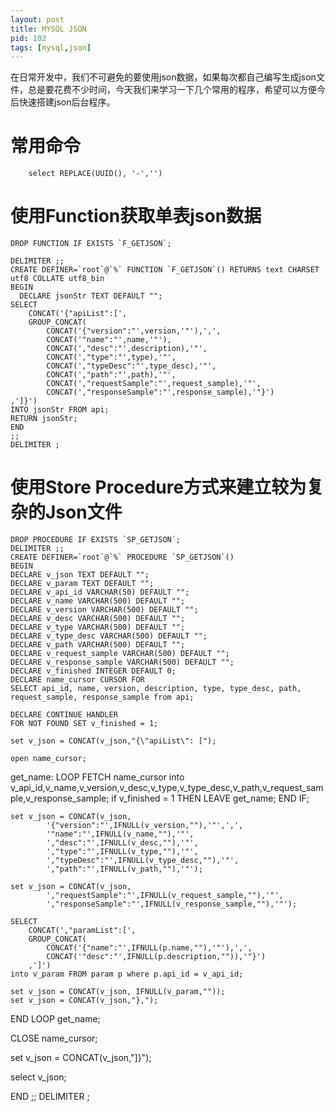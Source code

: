 ```yaml
---
layout: post
title: MYSQL JSON
pid: 102
tags: [mysql,json]
---
```


在日常开发中，我们不可避免的要使用json数据，如果每次都自己编写生成json文件，总是要花费不少时间，今天我们来学习一下几个常用的程序，希望可以方便今后快速搭建json后台程序。

# 常用命令

        select REPLACE(UUID(), '-','')


# 使用Function获取单表json数据
	
	DROP FUNCTION IF EXISTS `F_GETJSON`;
	
	DELIMITER ;;
	CREATE DEFINER=`root`@`%` FUNCTION `F_GETJSON`() RETURNS text CHARSET utf8 COLLATE utf8_bin
	BEGIN
	  DECLARE jsonStr TEXT DEFAULT "";
	SELECT
		CONCAT('{"apiList":[',
		GROUP_CONCAT(
			CONCAT('{"version":"',version,'"'),',',
			CONCAT('"name":"',name,'"'),
			CONCAT(',"desc":"',description),'"',
			CONCAT(',"type":"',type),'"',
			CONCAT(',"typeDesc":"',type_desc),'"',
			CONCAT(',"path":"',path),'"',
			CONCAT(',"requestSample":"',request_sample),'"',
			CONCAT(',"responseSample":"',response_sample),'"}')
	,']}')
	INTO jsonStr FROM api;
	RETURN jsonStr;
	END
	;;
	DELIMITER ;


# 使用Store Procedure方式来建立较为复杂的Json文件


	DROP PROCEDURE IF EXISTS `SP_GETJSON`;
	DELIMITER ;;
	CREATE DEFINER=`root`@`%` PROCEDURE `SP_GETJSON`()
	BEGIN
	DECLARE v_json TEXT DEFAULT "";
	DECLARE v_param TEXT DEFAULT "";
	DECLARE v_api_id VARCHAR(50) DEFAULT "";
	DECLARE v_name VARCHAR(500) DEFAULT "";
	DECLARE v_version VARCHAR(500) DEFAULT "";
	DECLARE v_desc VARCHAR(500) DEFAULT "";
	DECLARE v_type VARCHAR(500) DEFAULT "";
	DECLARE v_type_desc VARCHAR(500) DEFAULT "";
	DECLARE v_path VARCHAR(500) DEFAULT "";
	DECLARE v_request_sample VARCHAR(500) DEFAULT "";
	DECLARE v_response_sample VARCHAR(500) DEFAULT "";
	DECLARE v_finished INTEGER DEFAULT 0;
	DECLARE name_cursor CURSOR FOR 
	SELECT api_id, name, version, description, type, type_desc, path, request_sample, response_sample from api;

	DECLARE CONTINUE HANDLER 
	FOR NOT FOUND SET v_finished = 1;

	set v_json = CONCAT(v_json,"{\"apiList\": [");

	open name_cursor;

get_name: LOOP
	FETCH name_cursor into v_api_id,v_name,v_version,v_desc,v_type,v_type_desc,v_path,v_request_sample,v_response_sample;
	if v_finished = 1 THEN
	LEAVE get_name;
	END IF;

	set v_json = CONCAT(v_json,
			'{"version":"',IFNULL(v_version,""),'"',',',
			'"name":"',IFNULL(v_name,""),'"',
			',"desc":"',IFNULL(v_desc,""),'"',
			',"type":"',IFNULL(v_type,""),'"',
			',"typeDesc":"',IFNULL(v_type_desc,""),'"',
			',"path":"',IFNULL(v_path,""),'"');

	set v_json = CONCAT(v_json,
			',"requestSample":"',IFNULL(v_request_sample,""),'"',
			',"responseSample":"',IFNULL(v_response_sample,""),'"');

	SELECT
		CONCAT(',"paramList":[',
		GROUP_CONCAT(
			CONCAT('{"name":"',IFNULL(p.name,""),'"'),',',
			CONCAT('"desc":"',IFNULL(p.description,"")),'"}')
		,']')
	into v_param FROM param p where p.api_id = v_api_id;

	set v_json = CONCAT(v_json, IFNULL(v_param,""));
	set v_json = CONCAT(v_json,"},");


END LOOP get_name;

CLOSE name_cursor;

set v_json = CONCAT(v_json,"]}");

select v_json;

END
;;
DELIMITER ;
